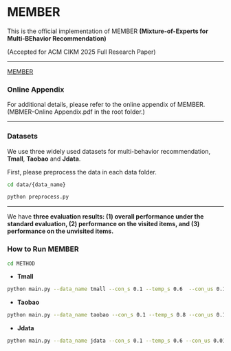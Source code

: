 # MEMBER

This is the official implementation of MEMBER **(Mixture-of-Experts for Multi-BEhavior Recommendation)** 

(Accepted for ACM CIKM 2025 Full Research Paper)

---

[MEMBER](https://github.com/user-attachments/files/21678300/_CIKM_2025__Multi_relational_Recommendation.6.pdf)

### Online Appendix
For additional details, please refer to the online appendix of MEMBER. (MBMER-Online Appendix.pdf in the root folder.)

---
 ### Datasets
We use three widely used datasets for multi-behavior recommendation, **Tmall**, **Taobao** and **Jdata**.

First, please preprocess the data in each data folder.
```bash
cd data/{data_name}

python preprocess.py
```
---
We have **three evaluation results: (1) overall performance under the standard evaluation, (2) performance on the visited items, and (3) performance on the unvisited items.**

### How to Run MEMBER
```bash
cd METHOD
```
* **Tmall**
```bash
python main.py --data_name tmall --con_s 0.1 --temp_s 0.6  --con_us 0.1 --temp_us 0.7 --gen 0.1 --lambda_s 0.6 --alpha 2
```
* **Taobao**
```bash
python main.py --data_name taobao --con_s 0.1 --temp_s 0.8 --con_us 0.1 --temp_us 0.7 --gen 0.1 --lambda_us 0.6
```
* **Jdata**
```bash
python main.py --data_name jdata --con_s 0.1 --temp_s 0.6 --con_us 0.01 --temp_us 1.0 --gen 0.01 --lambda_s 0.4 --lambda_us 0.4 --alpha 2
```
